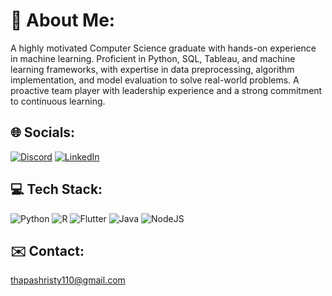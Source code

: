 # 💫 About Me:

A highly motivated Computer Science graduate with hands-on experience in machine learning. Proficient in Python, SQL, Tableau, and machine learning frameworks, with expertise in data preprocessing, algorithm implementation, and model evaluation to solve real-world problems. A proactive team player with leadership experience and a strong commitment to continuous learning.

## 🌐 Socials:

[![Discord](https://img.shields.io/badge/Discord-%237289DA.svg?logo=discord&logoColor=white)](https://discord.gg/shristy13) [![LinkedIn](https://img.shields.io/badge/LinkedIn-%230077B5.svg?logo=linkedin&logoColor=white)](https://www.linkedin.com/in/shristythapa/)

## 💻 Tech Stack:

![Python](https://img.shields.io/badge/python-3670A0?style=for-the-badge&logo=python&logoColor=ffdd54) ![R](https://img.shields.io/badge/r-%23276DC3.svg?style=for-the-badge&logo=r&logoColor=white) ![Flutter](https://img.shields.io/badge/Flutter-%2302569B.svg?style=for-the-badge&logo=Flutter&logoColor=white) ![Java](https://img.shields.io/badge/java-%23ED8B00.svg?style=for-the-badge&logo=openjdk&logoColor=white) ![NodeJS](https://img.shields.io/badge/node.js-6DA55F?style=for-the-badge&logo=node.js&logoColor=white)

## ✉️ Contact:
thapashristy110@gmail.com
